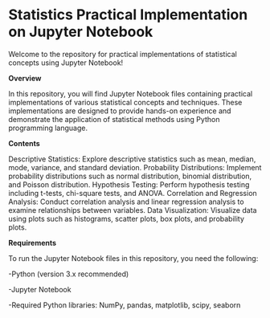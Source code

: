 # **Statistics Practical Implementation on Jupyter Notebook**

Welcome to the repository for practical implementations of statistical concepts using Jupyter Notebook!

**Overview**






In this repository, you will find Jupyter Notebook files containing practical implementations of various statistical concepts and techniques. These implementations are designed to provide hands-on experience and demonstrate the application of statistical methods using Python programming language.

**Contents**


Descriptive Statistics: Explore descriptive statistics such as mean, median, mode, variance, and standard deviation.
Probability Distributions: Implement probability distributions such as normal distribution, binomial distribution, and Poisson distribution.
Hypothesis Testing: Perform hypothesis testing including t-tests, chi-square tests, and ANOVA.
Correlation and Regression Analysis: Conduct correlation analysis and linear regression analysis to examine relationships between variables.
Data Visualization: Visualize data using plots such as histograms, scatter plots, box plots, and probability plots.

**Requirements**

To run the Jupyter Notebook files in this repository, you need the following:

-Python (version 3.x recommended)

-Jupyter Notebook

-Required Python libraries: NumPy, pandas, matplotlib, scipy, seaborn
